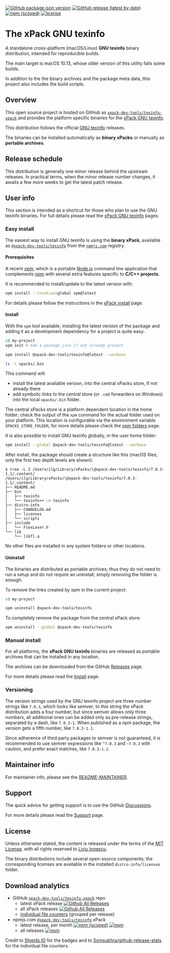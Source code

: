 
[![GitHub package.json version](https://img.shields.io/github/package-json/v/xpack-dev-tools/texinfo-xpack)](https://github.com/xpack-dev-tools/texinfo-xpack/blob/xpack/package.json)
[![GitHub release (latest by date)](https://img.shields.io/github/v/release/xpack-dev-tools/texinfo-xpack)](https://github.com/xpack-dev-tools/texinfo-xpack/releases/)
[![npm (scoped)](https://img.shields.io/npm/v/@xpack-dev-tools/texinfo.svg?color=blue)](https://www.npmjs.com/package/@xpack-dev-tools/texinfo/)
[![license](https://img.shields.io/github/license/xpack-dev-tools/texinfo-xpack)](https://github.com/xpack-dev-tools/texinfo-xpack/blob/xpack/LICENSE)

# The xPack GNU texinfo

A standalone cross-platform (macOS/Linux) **GNU texinfo**
binary distribution, intended for reproducible builds.

The main target is macOS 10.13, whose older version of this utility
fails some builds.

In addition to the the binary archives and the package meta data,
this project also includes the build scripts.

## Overview

This open source project is hosted on GitHub as
[`xpack-dev-tools/texinfo-xpack`](https://github.com/xpack-dev-tools/texinfo-xpack)
and provides the platform specific binaries for the
[xPack GNU texinfo](https://xpack.github.io/texinfo/).

This distribution follows the official
[GNU texinfo](https://www.gnu.org/software/texinfo/) releases.

The binaries can be installed automatically as **binary xPacks** or manually as
**portable archives**.

## Release schedule

This distribution is generally one minor release behind the upstream releases.
In practical terms, when the minor release number changes, it awaits a few
more weeks to get the latest patch release.

## User info

This section is intended as a shortcut for those who plan
to use the GNU texinfo binaries. For full details please read the
[xPack GNU texinfo](https://xpack.github.io/texinfo/) pages.

### Easy install

The easiest way to install GNU texinfo is using the **binary xPack**, available as
[`@xpack-dev-tools/texinfo`](https://www.npmjs.com/package/@xpack-dev-tools/texinfo)
from the [`npmjs.com`](https://www.npmjs.com) registry.

#### Prerequisites

A recent [xpm](https://xpack.github.io/xpm/),
which is a portable [Node.js](https://nodejs.org/) command line application
that complements [npm](https://docs.npmjs.com)
with several extra features specific to
**C/C++ projects**.

It is recommended to install/update to the latest version with:

```sh
npm install --location=global xpm@latest
```

For details please follow the instructions in the
[xPack install](https://xpack.github.io/install/) page.

#### Install

With the `xpm` tool available, installing
the latest version of the package and adding it as
a development dependency for a project is quite easy:

```sh
cd my-project
xpm init # Add a package.json if not already present

xpm install @xpack-dev-tools/texinfo@latest --verbose

ls -l xpacks/.bin
```

This command will:

- install the latest available version,
into the central xPacks store, if not already there
- add symbolic links to the central store
(or `.cmd` forwarders on Windows) into
the local `xpacks/.bin` folder.

The central xPacks store is a platform dependent
location in the home folder;
check the output of the `xpm` command for the actual
folder used on your platform.
This location is configurable via the environment variable
`XPACKS_STORE_FOLDER`; for more details please check the
[xpm folders](https://xpack.github.io/xpm/folders/) page.

It is also possible to install GNU texinfo globally, in the user home folder:

```sh
xpm install --global @xpack-dev-tools/texinfo@latest --verbose
```

After install, the package should create a structure like this (macOS files;
only the first two depth levels are shown):

```console
$ tree -L 2 /Users/ilg/Library/xPacks/\@xpack-dev-tools/texinfo/7.0.3-1.1/.content/
/Users/ilg/Library/xPacks/\@xpack-dev-tools/texinfo/7.0.3-1.1/.content/
├── README.md
├── bin
│   ├── texinfo
│   └── texinfo++ -> texinfo
├── distro-info
│   ├── CHANGELOG.md
│   ├── licenses
│   └── scripts
├── include
│   └── FlexLexer.h
└── lib
    └── libfl.a
```

No other files are installed in any system folders or other locations.

#### Uninstall

The binaries are distributed as portable archives; thus they do not need
to run a setup and do not require an uninstall; simply removing the
folder is enough.

To remove the links created by xpm in the current project:

```sh
cd my-project

xpm uninstall @xpack-dev-tools/texinfo
```

To completely remove the package from the central xPack store:

```sh
xpm uninstall --global @xpack-dev-tools/texinfo
```

### Manual install

For all platforms, the **xPack GNU texinfo**
binaries are released as portable
archives that can be installed in any location.

The archives can be downloaded from the
GitHub [Releases](https://github.com/xpack-dev-tools/texinfo-xpack/releases/)
page.

For more details please read the
[Install](https://xpack.github.io/texinfo/install/) page.

### Versioning

The version strings used by the GNU texinfo project are three number strings
like `7.0.3`, which looks like semver;
to this string the xPack distribution adds a four number,
but since semver allows only three numbers, all additional ones can
be added only as pre-release strings, separated by a dash,
like `7.0.3-1`. When published as a npm package, the version gets
a fifth number, like `7.0.3-1.1`.

Since adherence of third party packages to semver is not guaranteed,
it is recommended to use semver expressions like `^7.0.3` and `~7.0.3`
with caution, and prefer exact matches, like `7.0.3-1.1`.

## Maintainer info

For maintainer info, please see the
[README-MAINTAINER](https://github.com/xpack-dev-tools/texinfo-xpack/blob/xpack/README-MAINTAINER.md).

## Support

The quick advice for getting support is to use the GitHub
[Discussions](https://github.com/xpack-dev-tools/texinfo-xpack/discussions/).

For more details please read the
[Support](https://xpack.github.io/texinfo/support/) page.

## License

Unless otherwise stated, the content is released under the terms of the
[MIT License](https://opensource.org/licenses/mit/),
with all rights reserved to
[Liviu Ionescu](https://github.com/ilg-ul).

The binary distributions include several open-source components; the
corresponding licenses are available in the installed
`distro-info/licenses` folder.

## Download analytics

- GitHub [`xpack-dev-tools/texinfo-xpack`](https://github.com/xpack-dev-tools/texinfo-xpack/) repo
  - latest xPack release
[![Github All Releases](https://img.shields.io/github/downloads/xpack-dev-tools/texinfo-xpack/latest/total.svg)](https://github.com/xpack-dev-tools/texinfo-xpack/releases/)
  - all xPack releases [![Github All Releases](https://img.shields.io/github/downloads/xpack-dev-tools/texinfo-xpack/total.svg)](https://github.com/xpack-dev-tools/texinfo-xpack/releases/)
  - [individual file counters](https://somsubhra.github.io/github-release-stats/?username=xpack-dev-tools&repository=texinfo-xpack) (grouped per release)
- npmjs.com [`@xpack-dev-tools/texinfo`](https://www.npmjs.com/package/@xpack-dev-tools/texinfo/) xPack
  - latest release, per month
[![npm (scoped)](https://img.shields.io/npm/v/@xpack-dev-tools/texinfo.svg)](https://www.npmjs.com/package/@xpack-dev-tools/texinfo/)
[![npm](https://img.shields.io/npm/dm/@xpack-dev-tools/texinfo.svg)](https://www.npmjs.com/package/@xpack-dev-tools/texinfo/)
  - all releases [![npm](https://img.shields.io/npm/dt/@xpack-dev-tools/texinfo.svg)](https://www.npmjs.com/package/@xpack-dev-tools/texinfo/)

Credit to [Shields IO](https://shields.io) for the badges and to
[Somsubhra/github-release-stats](https://github.com/Somsubhra/github-release-stats)
for the individual file counters.
